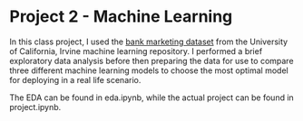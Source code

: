 # Project 2 - Machine Learning

In this class project, I used the [bank marketing dataset](https://archive.ics.uci.edu/dataset/222/) from the University of California, Irvine machine learning repository.
I performed a brief exploratory data analysis before then preparing the data for use to compare three different machine learning models to choose the most optimal model for deploying in a real life scenario. 

The EDA can be found in eda.ipynb, while the actual project can be found in project.ipynb.